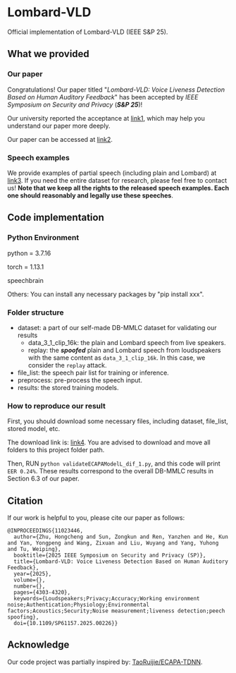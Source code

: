 # Lombard-VLD
Official implementation of Lombard-VLD (IEEE S\&P 25).

## What we provided

### Our paper

Congratulations! Our paper titled "*Lombard-VLD: Voice Liveness Detection Based on Human Auditory Feedback*" has been accepted by *IEEE Symposium on Security and Privacy* (***S&P 25***)!

Our university reported the acceptance at [link1](https://news.whu.edu.cn/info/1015/477347.htm), which may help you understand our paper more deeply.

Our paper can be accessed at [link2](https://ieeexplore.ieee.org/document/11023446).

### Speech examples

We provide examples of partial speech (including plain and Lombard) at [link3](https://hongchengzhu.github.io/Lombard-VLD-speech-examples/). If you need the entire dataset for research, please feel free to contact us! **Note that we keep all the rights to the released speech examples. Each one should reasonably and legally use these speeches**.

## Code implementation

### Python Environment

python = 3.7.16

torch = 1.13.1

speechbrain

Others: You can install any necessary packages by "pip install xxx".

### Folder structure

- dataset: a part of our self-made DB-MMLC dataset for validating our results
  - data_3_1_clip_16k: the plain and Lombard speech from live speakers.
  - replay: the ***spoofed*** plain and Lombard speech from loudspeakers with the same content as `data_3_1_clip_16k`. In this case, we consider the `replay` attack.
- file_list: the speech pair list for training or inference.
- preprocess: pre-process the speech input.
- results: the stored training models.

### How to reproduce our result

First, you should download some necessary files, including dataset, file_list, stored model, etc.

The download link is: [link4](https://drive.google.com/drive/folders/1FyE3JABE86trg5SPFKDSXm8ADRyhm_FU?usp=drive_link). You are advised to download and move all folders to this project folder path.

Then, RUN `python validateECAPAModelL_dif_1.py`, and this code will print `EER 0.24%`. These results correspond to the overall DB-MMLC results in Section 6.3 of our paper.

## Citation
If our work is helpful to you, please cite our paper as follows:
```
@INPROCEEDINGS{11023446,
  author={Zhu, Hongcheng and Sun, Zongkun and Ren, Yanzhen and He, Kun and Yan, Yongpeng and Wang, Zixuan and Liu, Wuyang and Yang, Yuhong and Tu, Weiping},
  booktitle={2025 IEEE Symposium on Security and Privacy (SP)}, 
  title={Lombard-VLD: Voice Liveness Detection Based on Human Auditory Feedback}, 
  year={2025},
  volume={},
  number={},
  pages={4303-4320},
  keywords={Loudspeakers;Privacy;Accuracy;Working environment noise;Authentication;Physiology;Environmental factors;Acoustics;Security;Noise measurement;liveness detection;peech spoofing},
  doi={10.1109/SP61157.2025.00226}}
```



## Acknowledge

Our code project was partially inspired by: [TaoRuijie/ECAPA-TDNN](https://github.com/TaoRuijie/ECAPA-TDNN).







